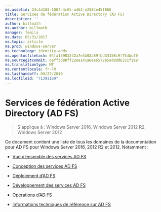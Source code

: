 ```yaml
---
ms.assetid: 24c4d183-100f-4c05-a463-e2584e45f860
title: Services de fédération Active Directory (AD FS)
description: ''
author: billmath
ms.author: billmath
manager: femila
ms.date: 05/31/2017
ms.topic: article
ms.prod: windows-server
ms.technology: identity-adds
ms.openlocfilehash: 04fa13983242a7e4b02a89fbd34158c9f75dbc40
ms.sourcegitcommit: 6aff3d88ff22ea141a6ea6572a5ad8dd6321f199
ms.translationtype: MT
ms.contentlocale: fr-FR
ms.lasthandoff: 09/27/2019
ms.locfileid: "71391189"
---
```

# <a name="active-directory-federation-services"></a>Services de fédération Active Directory (AD FS)

>S'applique à : Windows Server 2016, Windows Server 2012 R2, Windows Server 2012 
  
Ce document contient une liste de tous les domaines de la documentation pour AD FS pour Windows Server 2016, 2012 R2 et 2012.  Notamment :  
  
* [Vue d’ensemble des services AD FS](ad-fs/AD-FS-2016-Overview.md)

* [Conception des services AD FS](ad-fs/AD-FS-Design.md)
  
* [Déploiement d’AD FS](ad-fs/AD-FS-Deployment.md)  
  
* [Développement des services AD FS](ad-fs/AD-FS-Development.md)  
  
* [Opérations d’AD FS](ad-fs/AD-FS-2016-Operations.md)

* [Informations techniques de référence sur AD FS](ad-fs/AD-FS-Technical-Reference.md)



